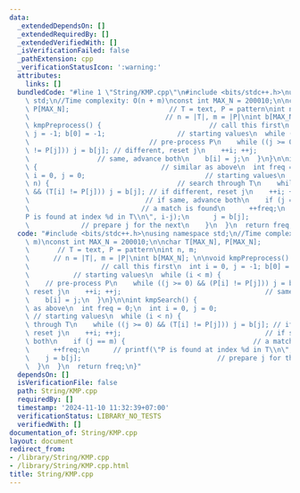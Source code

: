 ```yaml
---
data:
  _extendedDependsOn: []
  _extendedRequiredBy: []
  _extendedVerifiedWith: []
  _isVerificationFailed: false
  _pathExtension: cpp
  _verificationStatusIcon: ':warning:'
  attributes:
    links: []
  bundledCode: "#line 1 \"String/KMP.cpp\"\n#include <bits/stdc++.h>\nusing namespace\
    \ std;\n//Time complexity: O(n + m)\nconst int MAX_N = 200010;\n\nchar T[MAX_N],\
    \ P[MAX_N];                         // T = text, P = pattern\nint n, m;      \
    \                                  // n = |T|, m = |P|\nint b[MAX_N]; \n\nvoid\
    \ kmpPreprocess() {                           // call this first\n  int i = 0,\
    \ j = -1; b[0] = -1;                  // starting values\n  while (i < m) {  \
    \                              // pre-process P\n    while ((j >= 0) && (P[i]\
    \ != P[j])) j = b[j]; // different, reset j\n    ++i; ++j;                   \
    \                 // same, advance both\n    b[i] = j;\n  }\n}\n\nint kmpSearch()\
    \ {                               // similar as above\n  int freq = 0;\n  int\
    \ i = 0, j = 0;                              // starting values\n  while (i <\
    \ n) {                                // search through T\n    while ((j >= 0)\
    \ && (T[i] != P[j])) j = b[j]; // if different, reset j\n    ++i; ++j;       \
    \                             // if same, advance both\n    if (j == m) {    \
    \                            // a match is found\n      ++freq;\n      // printf(\"\
    P is found at index %d in T\\n\", i-j);\n      j = b[j];                     \
    \             // prepare j for the next\n    }\n  }\n  return freq;\n}\n"
  code: "#include <bits/stdc++.h>\nusing namespace std;\n//Time complexity: O(n +\
    \ m)\nconst int MAX_N = 200010;\n\nchar T[MAX_N], P[MAX_N];                  \
    \       // T = text, P = pattern\nint n, m;                                  \
    \      // n = |T|, m = |P|\nint b[MAX_N]; \n\nvoid kmpPreprocess() {         \
    \                  // call this first\n  int i = 0, j = -1; b[0] = -1;       \
    \           // starting values\n  while (i < m) {                            \
    \    // pre-process P\n    while ((j >= 0) && (P[i] != P[j])) j = b[j]; // different,\
    \ reset j\n    ++i; ++j;                                    // same, advance both\n\
    \    b[i] = j;\n  }\n}\n\nint kmpSearch() {                               // similar\
    \ as above\n  int freq = 0;\n  int i = 0, j = 0;                             \
    \ // starting values\n  while (i < n) {                                // search\
    \ through T\n    while ((j >= 0) && (T[i] != P[j])) j = b[j]; // if different,\
    \ reset j\n    ++i; ++j;                                    // if same, advance\
    \ both\n    if (j == m) {                                // a match is found\n\
    \      ++freq;\n      // printf(\"P is found at index %d in T\\n\", i-j);\n  \
    \    j = b[j];                                  // prepare j for the next\n  \
    \  }\n  }\n  return freq;\n}"
  dependsOn: []
  isVerificationFile: false
  path: String/KMP.cpp
  requiredBy: []
  timestamp: '2024-11-10 11:32:39+07:00'
  verificationStatus: LIBRARY_NO_TESTS
  verifiedWith: []
documentation_of: String/KMP.cpp
layout: document
redirect_from:
- /library/String/KMP.cpp
- /library/String/KMP.cpp.html
title: String/KMP.cpp
---
```


